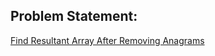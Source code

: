 ## Problem Statement:

[Find Resultant Array After Removing Anagrams](https://leetcode.com/problems/find-resultant-array-after-removing-anagrams/)